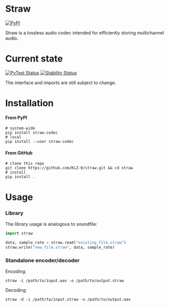 # Straw

[![PyPI](https://img.shields.io/badge/PyPI-straw--codec-blue.svg)](https://pypi.org/project/straw-codec/)

Straw is a lossless audio codec intended for efficiently storing multichannel audio.

# Current state

[![PyTest Status](https://github.com/KLZ-0/straw/workflows/PyTest/badge.svg)](https://github.com/KLZ-0/straw/actions/)
[![Stability Status](https://img.shields.io/badge/Stability-mediocre-yellowgreen.svg)](https://github.com/KLZ-0/straw/tree/dev)

The interface and imports are still subject to change.

# Installation

#### From PyPI

```shell
# system-wide
pip install straw-codec
# local
pip install --user straw-codec
```

#### From GitHub

```shell
# clone this repo
git clone https://github.com/KLZ-0/straw.git && cd straw
# install
pip install .
```

# Usage

### Library

The library usage is analogous to soundfile:

```python
import straw

data, sample_rate = straw.read("existing_file.straw")
straw.write("new_file.straw", data, sample_rate)
```

### Standalone encoder/decoder

Encoding:

```shell
straw -i /path/to/input.wav -o /path/to/output.straw
```

Decoding:

```shell
straw -d -i /path/to/input.straw -o /path/to/output.wav
```
